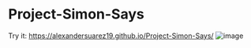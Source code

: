 # Project-Simon-Says
Try it: https://alexandersuarez19.github.io/Project-Simon-Says/
![image](https://github.com/AlexanderSuarez19/Project-Simon-Says/assets/118855434/499c8850-3b0d-44ea-9335-e62616d641aa)
